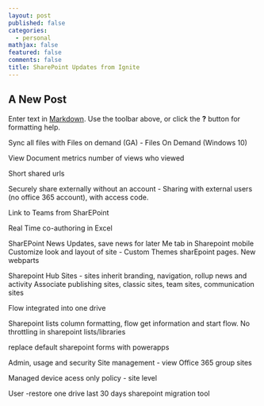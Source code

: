 ```yaml
---
layout: post
published: false
categories:
  - personal
mathjax: false
featured: false
comments: false
title: SharePoint Updates from Ignite
---
```

## A New Post

Enter text in [Markdown](http://daringfireball.net/projects/markdown/). Use the toolbar above, or click the **?** button for formatting help.

Sync all files with Files on demand (GA) - Files On Demand (Windows 10)

View Document metrics number of views who viewed

Short shared urls

Securely share externally without an account - Sharing with external users (no office 365 account), with access code.

Link to Teams from SharEPoint

Real Time co-authoring in Excel

SharEPoint News Updates, save news for later
Me tab in Sharepoint mobile
Customize look and layout of site - Custom Themes sharEpoint pages.
New webparts


Sharepoint Hub Sites - sites inherit branding, navigation, rollup news and activity
Associate publishing sites, classic sites, team sites, communication sites


Flow integrated into one drive

Sharepoint lists column formatting, flow get information and start flow.
No throttling in sharepoint lists/libraries

replace default sharepoint forms with powerapps

Admin, usage and security
Site management - view Office 365 group sites

Managed device acess only policy - site level

User -restore one drive last 30 days
sharepoint migration tool